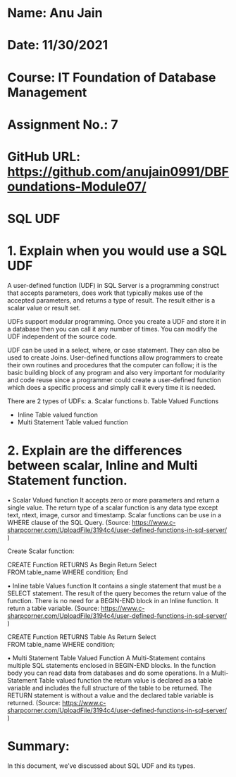 # Name: Anu Jain
# Date: 11/30/2021
# Course: IT Foundation of Database Management
# Assignment No.: 7
# GitHub URL: https://github.com/anujain0991/DBFoundations-Module07/

# SQL UDF

# 1.	Explain when you would use a SQL UDF
A user-defined function (UDF) in SQL Server is a programming construct that accepts parameters, does work that typically makes use of the accepted parameters, and returns a type of result.  The result either is a scalar value or result set.

UDFs support modular programming. Once you create a UDF and store it in a database then you can call it any number of times. You can modify the UDF independent of the source code.

UDF can be used in a select, where, or case statement. They can also be used to create Joins.
User-defined functions allow programmers to create their own routines and procedures that the computer can follow; it is the basic building block of any program and also very important for modularity and code reuse since a programmer could create a user-defined function which does a specific process and simply call it every time it is needed. 

There are 2 types of UDFs:
a.	Scalar functions 
b.	Table Valued Functions
- Inline Table valued function
- Multi Statement Table valued function


# 2.	Explain are the differences between scalar, Inline and Multi Statement function.

•	Scalar Valued function 
It accepts zero or more parameters and return a single value. The return type of a scalar function is any data type except text, ntext, image, cursor and timestamp. Scalar functions can be use in a WHERE clause of the SQL Query.
(Source: https://www.c-sharpcorner.com/UploadFile/3194c4/user-defined-functions-in-sql-server/ )


Create Scalar function:

CREATE Function 
RETURNS 
As
Begin
Return
Select  
FROM table_name
WHERE condition;
End

•	Inline table Values function 
It contains a single statement that must be a SELECT statement. The result of the query becomes the return value of the function. There is no need for a BEGIN-END block in an Inline function. It return a table variable.
(Source: https://www.c-sharpcorner.com/UploadFile/3194c4/user-defined-functions-in-sql-server/ )

CREATE Function 
RETURNS Table 
As
Return
Select  
FROM table_name
WHERE condition;

•	Multi Statement Table Valued Function
 A Multi-Statement contains multiple SQL statements enclosed in BEGIN-END blocks. In the function body you can read data from databases and do some operations. In a Multi-Statement Table valued function the return value is declared as a table variable and includes the full structure of the table to be returned. The RETURN statement is without a value and the declared table variable is returned. 
(Source: https://www.c-sharpcorner.com/UploadFile/3194c4/user-defined-functions-in-sql-server/ )

# Summary:

In this document, we’ve discussed about SQL UDF and its types.
